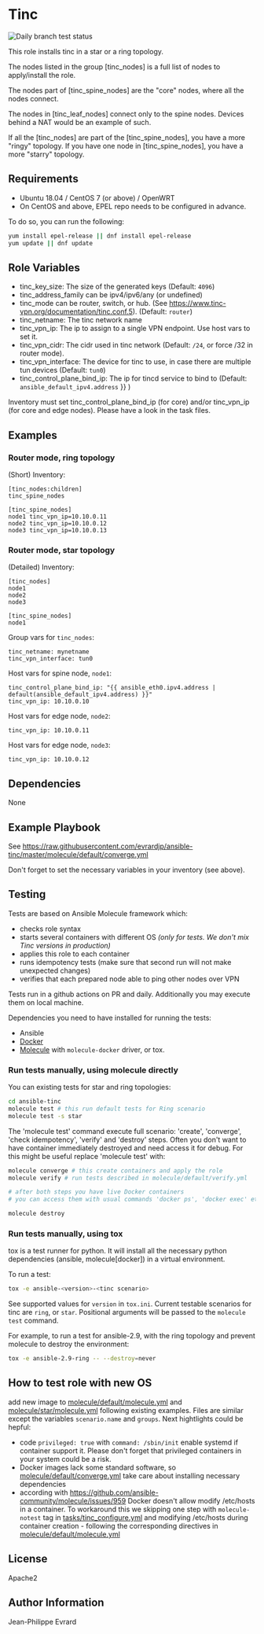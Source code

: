 # Tinc

![Daily branch test status](https://github.com/evrardjp/ansible-tinc/actions/workflows/daily.yml/badge.svg)

This role installs tinc in a star or a ring topology.

The nodes listed in the group [tinc_nodes] is a full list of nodes to apply/install the role.

The nodes part of [tinc_spine_nodes] are the "core" nodes, where all the nodes connect.

The nodes in [tinc_leaf_nodes] connect only to the spine nodes.  Devices behind a NAT would be an example of such.

If all the [tinc_nodes] are part of the [tinc_spine_nodes], you have a more "ringy" topology. If you have one node in [tinc_spine_nodes], you have a more "starry" topology.

## Requirements

* Ubuntu 18.04 / CentOS 7 (or above) / OpenWRT
* On CentOS and above, EPEL repo needs to be configured in advance.

To do so, you can run the following:
```bash
yum install epel-release || dnf install epel-release
yum update || dnf update
```

## Role Variables

* tinc_key_size: The size of the generated keys (Default: `4096`)
* tinc_address_family can be ipv4/ipv6/any (or undefined)
* tinc_mode can be router, switch, or hub. (See https://www.tinc-vpn.org/documentation/tinc.conf.5). (Default: `router`)
* tinc_netname: The tinc network name
* tinc_vpn_ip: The ip to assign to a single VPN endpoint. Use host vars to set it.
* tinc_vpn_cidr: The cidr used in tinc network (Default: `/24`, or force /32 in router mode).
* tinc_vpn_interface: The device for tinc to use, in case there are multiple tun devices (Default: `tun0`)
* tinc_control_plane_bind_ip: The ip for tincd service to bind to (Default: `ansible_default_ipv4.address` }} )

Inventory must set tinc_control_plane_bind_ip (for core) and/or tinc_vpn_ip (for core and edge nodes).
Please have a look in the task files.

## Examples

### Router mode, ring topology

(Short) Inventory:
```
[tinc_nodes:children]
tinc_spine_nodes

[tinc_spine_nodes]
node1 tinc_vpn_ip=10.10.0.11
node2 tinc_vpn_ip=10.10.0.12
node3 tinc_vpn_ip=10.10.0.13
```
### Router mode, star topology

(Detailed) Inventory:

```
[tinc_nodes]
node1
node2
node3

[tinc_spine_nodes]
node1
```

Group vars for `tinc_nodes`:

```
tinc_netname: mynetname
tinc_vpn_interface: tun0
```

Host vars for spine node, `node1`:

```
tinc_control_plane_bind_ip: "{{ ansible_eth0.ipv4.address | default(ansible_default_ipv4.address) }}"
tinc_vpn_ip: 10.10.0.10
```

Host vars for edge node, `node2`:

```
tinc_vpn_ip: 10.10.0.11
```

Host vars for edge node, `node3`:
```
tinc_vpn_ip: 10.10.0.12
```

## Dependencies

None

## Example Playbook

See https://raw.githubusercontent.com/evrardjp/ansible-tinc/master/molecule/default/converge.yml

Don't forget to set the necessary variables in your inventory (see above).

## Testing

Tests are based on Ansible Molecule framework which:
- checks role syntax
- starts several containers with different OS <i>(only for tests. We don't mix Tinc versions in production)</i>
- applies this role to each container
- runs idempotency tests (make sure that second run will not make unexpected changes)
- verifies that each prepared node able to ping other nodes over VPN

Tests run in a github actions on PR and daily. Additionally you may execute them on local machine.

Dependencies you need to have installed for running the tests:
- Ansible
- [Docker](https://docs.docker.com/engine/install/)
- [Molecule](https://molecule.readthedocs.io/en/latest/installation.html) with `molecule-docker` driver, or tox.

### Run tests manually, using molecule directly

You can existing tests for star and ring topologies:
```bash
cd ansible-tinc
molecule test # this run default tests for Ring scenario
molecule test -s star
```

The 'molecule test' command execute full scenario: 'create', 'converge', 'check idempotency', 'verify' and 'destroy' steps. Often you don't want to have container immediately destroyed and need access it for debug. For this might be useful replace 'molecule test' with:

```bash
molecule converge # this create containers and apply the role
molecule verify # run tests described in molecule/default/verify.yml

# after both steps you have live Docker containers
# you can access them with usual commands 'docker ps', 'docker exec' etc

molecule destroy
```

### Run tests manually, using tox

tox is a test runner for python. It will install all the necessary python dependencies (ansible, molecule[docker]) in a virtual environment.

To run a test:

```bash
tox -e ansible-<version>-<tinc scenario>
```

See supported values for `version` in `tox.ini`.
Current testable scenarios for tinc are `ring`, or `star`.
Positional arguments will be passed to the `molecule test` command.

For example, to run a test for ansible-2.9, with the ring topology and prevent molecule to destroy the environment:

```bash
tox -e ansible-2.9-ring -- --destroy=never
```

## How to test role with new OS

add new image to [molecule/default/molecule.yml](molecule/default/molecule.yml) and [molecule/star/molecule.yml](molecule/star/molecule.yml) following existing examples. Files are similar except the variables `scenario.name` and `groups`. Next hightlights could be hepful:

- code `privileged: true` with `command: /sbin/init` enable systemd if container  support it. Please don't forget that privileged containers in your system could be a risk.
- Docker images lack some standard software, so [molecule/default/converge.yml](molecule/default/converge.yml) take care about installing necessary dependencies
- according with https://github.com/ansible-community/molecule/issues/959 Docker doesn't allow modify /etc/hosts in a container. To workaround this we skipping one step with `molecule-notest` tag in [tasks/tinc_configure.yml](tasks/tinc_configure.yml) and modifying /etc/hosts during container creation - following the corresponding directives in [molecule/default/molecule.yml](molecule/default/molecule.yml)


## License

Apache2

## Author Information

Jean-Philippe Evrard
